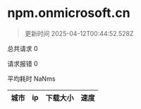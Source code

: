 
  # npm.onmicrosoft.cn

  > 更新时间 2025-04-12T00:44:52.528Z
  
  总共请求 0

  请求报错 0

  平均耗时 NaNms

|城市|ip|下载大小|速度|
|-----|----------|---|---|

  